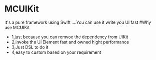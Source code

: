 # MCUIKit
It's a pure framework using Swift ....You can use it write you UI fast 
#Why use MCUIKit 
* 1,just because you can remvoe the dependency from UIKit 
* 2,invoke the UI Element fast and owned hight performance 
* 3,Just DSL to do it 
* 4,easy to custom based on your requirement 

